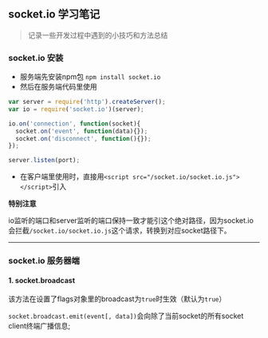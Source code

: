 ## socket.io 学习笔记

> 记录一些开发过程中遇到的小技巧和方法总结

### socket.io 安装

* 服务端先安装npm包 `npm install socket.io`
* 然后在服务端代码里使用
```js
var server = require('http').createServer();
var io = require('socket.io')(server);

io.on('connection', function(socket){
  socket.on('event', function(data){});
  socket.on('disconnect', function(){});
});

server.listen(port);
```
* 在客户端里使用时，直接用`<script src="/socket.io/socket.io.js"></script>`引入

**特别注意**

io监听的端口和server监听的端口保持一致才能引这个绝对路径，因为socket.io会拦截`/socket.io/socket.io.js`这个请求，转换到对应socket路径下。

-----------------------

### socket.io 服务器端

#### 1. socket.broadcast
	
该方法在设置了flags对象里的broadcast为`true`时生效（默认为`true`）

`socket.broadcast.emit(event[, data])`会向除了当前socket的所有socket client终端广播信息;

